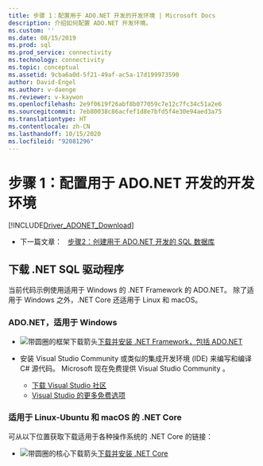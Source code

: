 ```yaml
---
title: 步骤 1：配置用于 ADO.NET 开发的开发环境 | Microsoft Docs
description: 介绍如何配置 ADO.NET 开发环境。
ms.custom: ''
ms.date: 08/15/2019
ms.prod: sql
ms.prod_service: connectivity
ms.technology: connectivity
ms.topic: conceptual
ms.assetid: 9cba6a0d-5f21-49af-ac5a-17d199973590
author: David-Engel
ms.author: v-daenge
ms.reviewer: v-kaywon
ms.openlocfilehash: 2e9f0619f26abf8b077059c7e12c7fc34c51a2e6
ms.sourcegitcommit: 7eb80038c86acfef1d8e7bfd5f4e30e94aed3a75
ms.translationtype: HT
ms.contentlocale: zh-CN
ms.lasthandoff: 10/15/2020
ms.locfileid: "92081296"
---
```

# <a name="step-1-configure-development-environment-for-adonet-development"></a>步骤 1：配置用于 ADO.NET 开发的开发环境

[!INCLUDE[Driver_ADONET_Download](../../includes/driver_adonet_download.md)]

- 下一篇文章：&nbsp;&nbsp;&nbsp;[步骤2：创建用于 ADO.NET 开发的 SQL 数据库](step-2-create-sql-database-ado-net-development.md)  

## <a name="download-a-net-sql-driver"></a>下载 .NET SQL 驱动程序

当前代码示例使用适用于 Windows 的 .NET Framework 的 ADO.NET。 除了适用于 Windows 之外，.NET Core 还适用于 Linux 和 macOS。

### <a name="adonet-for-windows"></a>ADO.NET，适用于 Windows

- ![带圆圈的框架下载箭头](../../ssms/media/download-icon.png)[下载并安装 .NET Framework，包括 ADO.NET](../sql-connection-libraries.md#anchor-20-drivers-relational-access)

- 安装 Visual Studio Community 或类似的集成开发环境 (IDE) 来编写和编译 C# 源代码。 Microsoft 现在免费提供 Visual Studio Community  。  
    - [下载 Visual Studio 社区](https://www.visualstudio.com/products/visual-studio-community-vs)  
    - [Visual Studio 的更多免费选项](https://www.visualstudio.com/products/free-developer-offers-vs.aspx)  


### <a name="net-core-for-linux-ubuntu-and-macos"></a>适用于 Linux-Ubuntu 和 macOS 的 .NET Core

可从以下位置获取下载适用于各种操作系统的 .NET Core 的链接：

- ![带圆圈的核心下载箭头](../../ssms/media/download-icon.png)[下载并安装 .NET Core](../sql-connection-libraries.md#anchor-20-drivers-relational-access)
